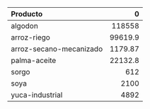 | Producto                |         0 |
|:------------------------|----------:|
| algodon                 | 118558    |
| arroz-riego             |  99619.9  |
| arroz-secano-mecanizado |   1179.87 |
| palma-aceite            |  22132.8  |
| sorgo                   |    612    |
| soya                    |   2100    |
| yuca-industrial         |   4892    |
